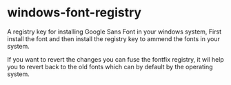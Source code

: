 # windows-font-registry
A registry key for installing Google Sans Font in your windows system, First install the font and then install the registry key to ammend the fonts in your system.


If you want to revert the changes you can fuse the fontfix registry, it wil help you to revert back to the old fonts which can by default by the operating system.
